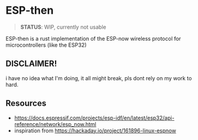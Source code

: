 # ESP-then
> **STATUS**: WIP, currently not usable

ESP-then is a rust implementation of the ESP-now wireless protocol for microcontrollers (like the ESP32)


## DISCLAIMER!
i have no idea what I'm doing, it all might break, pls dont rely on my work to hard.

## Resources
- https://docs.espressif.com/projects/esp-idf/en/latest/esp32/api-reference/network/esp_now.html
- inspiration from https://hackaday.io/project/161896-linux-espnow
